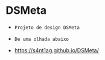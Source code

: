 # DSMeta
-     Projeto de design DSMeta
-     De uma olhada abaixo
-  https://s4nt1ag.github.io/DSMeta/
